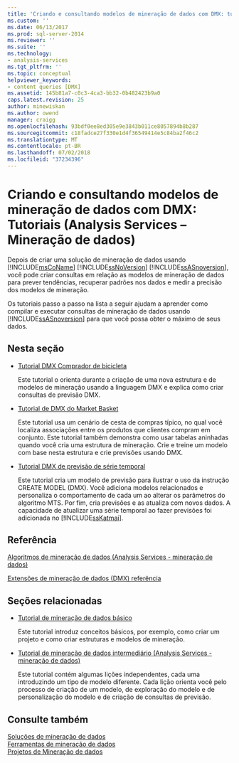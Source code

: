 ```yaml
---
title: 'Criando e consultando modelos de mineração de dados com DMX: tutoriais (Analysis Services - mineração de dados) | Microsoft Docs'
ms.custom: ''
ms.date: 06/13/2017
ms.prod: sql-server-2014
ms.reviewer: ''
ms.suite: ''
ms.technology:
- analysis-services
ms.tgt_pltfrm: ''
ms.topic: conceptual
helpviewer_keywords:
- content queries [DMX]
ms.assetid: 145b81a7-c0c3-4ca3-bb32-0b482423b9a0
caps.latest.revision: 25
author: minewiskan
ms.author: owend
manager: craigg
ms.openlocfilehash: 93bdf0ee8ed305e9e3843b011ce8057894b8b287
ms.sourcegitcommit: c18fadce27f330e1d4f36549414e5c84ba2f46c2
ms.translationtype: MT
ms.contentlocale: pt-BR
ms.lasthandoff: 07/02/2018
ms.locfileid: "37234396"
---
```

# <a name="creating-and-querying-data-mining-models-with-dmx-tutorials-analysis-services---data-mining"></a>Criando e consultando modelos de mineração de dados com DMX: Tutoriais (Analysis Services – Mineração de dados)
  Depois de criar uma solução de mineração de dados usando [!INCLUDE[msCoName](../includes/msconame-md.md)] [!INCLUDE[ssNoVersion](../includes/ssnoversion-md.md)] [!INCLUDE[ssASnoversion](../includes/ssasnoversion-md.md)], você pode criar consultas em relação as modelos de mineração de dados para prever tendências, recuperar padrões nos dados e medir a precisão dos modelos de mineração.  
  
 Os tutoriais passo a passo na lista a seguir ajudam a aprender como compilar e executar consultas de mineração de dados usando [!INCLUDE[ssASnoversion](../includes/ssasnoversion-md.md)] para que você possa obter o máximo de seus dados.  
  
## <a name="in-this-section"></a>Nesta seção  
  
-   [Tutorial DMX Comprador de bicicleta](../../2014/tutorials/bike-buyer-dmx-tutorial.md)  
  
     Este tutorial o orienta durante a criação de uma nova estrutura e de modelos de mineração usando a linguagem DMX e explica como criar consultas de previsão DMX.  
  
-   [Tutorial de DMX do Market Basket](../../2014/tutorials/market-basket-dmx-tutorial.md)  
  
     Este tutorial usa um cenário de cesta de compras típico, no qual você localiza associações entre os produtos que clientes compram em conjunto. Este tutorial também demonstra como usar tabelas aninhadas quando você cria uma estrutura de mineração. Crie e treine um modelo com base nesta estrutura e crie previsões usando DMX.  
  
-   [Tutorial DMX de previsão de série temporal](../../2014/tutorials/time-series-prediction-dmx-tutorial.md)  
  
     Este tutorial cria um modelo de previsão para ilustrar o uso da instrução CREATE MODEL (DMX). Você adiciona modelos relacionados e personaliza o comportamento de cada um ao alterar os parâmetros do algoritmo MTS. Por fim, cria previsões e as atualiza com novos dados. A capacidade de atualizar uma série temporal ao fazer previsões foi adicionada no [!INCLUDE[ssKatmai](../includes/sskatmai-md.md)].  
  
## <a name="reference"></a>Referência  
 [Algoritmos de mineração de dados &#40;Analysis Services - mineração de dados&#41;](../../2014/analysis-services/data-mining/data-mining-algorithms-analysis-services-data-mining.md)  
  
 [Extensões de mineração de dados &#40;DMX&#41; referência](/sql/dmx/data-mining-extensions-dmx-reference)  
  
## <a name="related-sections"></a>Seções relacionadas  
  
-   [Tutorial de mineração de dados básico](../../2014/tutorials/basic-data-mining-tutorial.md)  
  
     Este tutorial introduz conceitos básicos, por exemplo, como criar um projeto e como criar estruturas e modelos de mineração.  
  
-   [Tutorial de mineração de dados intermediário &#40;Analysis Services - mineração de dados&#41;](../../2014/tutorials/intermediate-data-mining-tutorial-analysis-services-data-mining.md)  
  
     Este tutorial contém algumas lições independentes, cada uma introduzindo um tipo de modelo diferente. Cada lição orienta você pelo processo de criação de um modelo, de exploração do modelo e de personalização do modelo e de criação de consultas de previsão.  
  
## <a name="see-also"></a>Consulte também  
 [Soluções de mineração de dados](../../2014/analysis-services/data-mining/data-mining-solutions.md)   
 [Ferramentas de mineração de dados](../../2014/analysis-services/data-mining/data-mining-tools.md)   
 [Projetos de Mineração de dados](../../2014/analysis-services/data-mining/data-mining-projects.md)  
  
  
